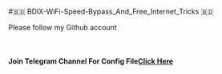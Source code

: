 #🇧🇩 BDIX-WiFi-Speed-Bypass_And_Free_Internet_Tricks 🇧🇩
<br><p>Please follow my Github account </p> <br>
<h4><p>Join Telegram Channel For Config File<a href="https://t.me/itsmeratul">Click Here</a></p></h4>

